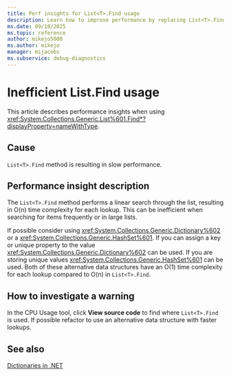 ```yaml
---
title: Perf insights for List<T>.Find usage
description: Learn how to improve performance by replacing List<T>.Find with Dictionary<TKey, TValue>.
ms.date: 09/18/2025
ms.topic: reference
author: mikejo5000
ms.author: mikejo
manager: mijacobs
ms.subservice: debug-diagnostics
---
```


# Inefficient List<T>.Find usage

This article describes performance insights when using <xref:System.Collections.Generic.List%601.Find*?displayProperty=nameWithType>.

## Cause
`List<T>.Find` method is resulting in slow performance.

## Performance insight description

The `List<T>.Find` method performs a linear search through the list, resulting in O(n) time complexity for each lookup. This can be inefficient when searching for items frequently or in large lists.

If possible consider using <xref:System.Collections.Generic.Dictionary%602> or a <xref:System.Collections.Generic.HashSet%601>. If you can assign a key or unique property to the value <xref:System.Collections.Generic.Dictionary%602> can be used. If you are storing unique values <xref:System.Collections.Generic.HashSet%601> can be used. Both of these alternative data structures have an O(1) time complexity for each lookup compared to O(n) in `List<T>.Find`.

## How to investigate a warning

In the CPU Usage tool, click **View source code** to find where `List<T>.Find` is used. If possible refactor to use an alternative data structure with faster lookups.

## See also

[Dictionaries in .NET](https://learn.microsoft.com/dotnet/api/system.collections.generic.dictionary-2)
